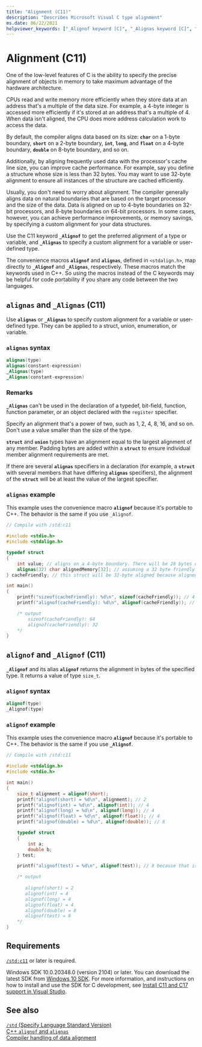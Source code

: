 ```yaml
---
title: "Alignment (C11)"
description: "Describes Microsoft Visual C type alignment"
ms.date: 06/22/2021
helpviewer_keywords: ["_Alignof keyword [C]", "_Alignas keyword [C]", "memory, alignment"]
---
```

# Alignment (C11)

One of the low-level features of C is the ability to specify the precise alignment of objects in memory to take maximum advantage of the hardware architecture.

CPUs read and write memory more efficiently when they store data at an address that's a multiple of the data size. For example, a 4-byte integer is accessed more efficiently if it's stored at an address that's a multiple of 4. When data isn't aligned, the CPU does more address calculation work to access the data.

By default, the compiler aligns data based on its size: **`char`** on a 1-byte boundary, **`short`** on a 2-byte boundary, **`int`**, **`long`**, and **`float`** on a 4-byte boundary, **`double`** on 8-byte boundary, and so on.

Additionally, by aligning frequently used data with the processor's cache line size, you can improve cache performance. For example, say you define a structure whose size is less than 32 bytes. You may want to use 32-byte alignment to ensure all instances of the structure are cached efficiently.

Usually, you don't need to worry about alignment. The compiler generally aligns data on natural boundaries that are based on the target processor and the size of the data. Data is aligned on up to 4-byte boundaries on 32-bit processors, and 8-byte boundaries on 64-bit processors. In some cases, however, you can achieve performance improvements, or memory savings, by specifying a custom alignment for your data structures.

Use the C11 keyword **`_Alignof`** to get the preferred alignment of a type or variable, and **`_Alignas`** to specify a custom alignment for a variable or user-defined type.

The convenience macros **`alignof`** and **`alignas`**, defined in `<stdalign.h>`, map directly to **`_Alignof`** and **`_Alignas`**, respectively. These macros match the keywords used in C++. So using the macros instead of the C keywords may be helpful for code portability if you share any code between the two languages.

## `alignas` and `_Alignas` (C11)

Use **`alignas`** or **`_Alignas`** to specify custom alignment for a variable or user-defined type. They can be applied to a struct, union, enumeration, or variable.

### `alignas` syntax

```c
alignas(type)
alignas(constant-expression)
_Alignas(type)
_Alignas(constant-expression)
```

### Remarks

**`_Alignas`** can't be used in the declaration of a typedef, bit-field, function, function parameter, or an object declared with the `register` specifier.

Specify an alignment that's a power of two, such as 1, 2, 4, 8, 16, and so on. Don't use a value smaller than the size of the type.

**`struct`** and **`union`** types have an alignment equal to the largest alignment of any member. Padding bytes are added within a **`struct`** to ensure individual member alignment requirements are met.

If there are several **`alignas`**  specifiers in a declaration (for example, a **`struct`** with several members that have differing **`alignas`** specifiers), the alignment of the **`struct`** will be at least the value of the largest specifier.

### `alignas` example

This example uses the convenience macro **`alignof`** because it's portable to C++. The behavior is the same if you use `_Alignof`.

```c
// Compile with /std:c11

#include <stdio.h>
#include <stdalign.h>

typedef struct 
{
    int value; // aligns on a 4-byte boundary. There will be 28 bytes of padding between value and alignas
    alignas(32) char alignedMemory[32]; // assuming a 32 byte friendly cache alignment
} cacheFriendly; // this struct will be 32-byte aligned because alignedMemory is 32-byte aligned and is the largest alignment specified in the struct

int main()
{
    printf("sizeof(cacheFriendly): %d\n", sizeof(cacheFriendly)); // 4 bytes for int value + 32 bytes for alignedMemory[] + padding to ensure  alignment
    printf("alignof(cacheFriendly): %d\n", alignof(cacheFriendly)); // 32 because alignedMemory[] is aligned on a 32-byte boundary

    /* output
        sizeof(cacheFriendly): 64
        alignof(cacheFriendly): 32
    */
}
```

## `alignof` and `_Alignof` (C11)

**`_Alignof`** and its alias **`alignof`** returns the alignment in bytes of the specified type. It returns a value of type `size_t`.

### `alignof` syntax

```cpp
alignof(type)
_Alignof(type)
```

### `alignof` example

This example uses the convenience macro **`alignof`** because it's portable to C++. The behavior is the same if you use **`_Alignof`**.

```c
// Compile with /std:c11

#include <stdalign.h>
#include <stdio.h>

int main()
{
    size_t alignment = alignof(short);
    printf("alignof(short) = %d\n", alignment); // 2
    printf("alignof(int) = %d\n", alignof(int)); // 4
    printf("alignof(long) = %d\n", alignof(long)); // 4
    printf("alignof(float) = %d\n", alignof(float)); // 4
    printf("alignof(double) = %d\n", alignof(double)); // 8

    typedef struct
    {
        int a;
        double b;
    } test;

    printf("alignof(test) = %d\n", alignof(test)); // 8 because that is the alignment of the largest element in the structure

    /* output
        
       alignof(short) = 2
       alignof(int) = 4
       alignof(long) = 4
       alignof(float) = 4
       alignof(double) = 8
       alignof(test) = 8
    */
}
```

## Requirements

[`/std:c11`](../build/reference/std-specify-language-standard-version.md) or later is required.

Windows SDK 10.0.20348.0 (version 2104) or later. You can download the latest SDK from [Windows 10 SDK](https://developer.microsoft.com/windows/downloads/windows-10-sdk/). For more information, and instructions on how to install and use the SDK for C development, see [Install C11 and C17 support in Visual Studio](../overview/install-c17-support.md).

## See also

[`/std` (Specify Language Standard Version)](../build/reference/std-specify-language-standard-version.md)\
[C++ `alignof` and `alignas`](../cpp/alignment-cpp-declarations.md#alignof-and-alignas)\
[Compiler handling of data alignment](../cpp/alignment-cpp-declarations.md#compiler-handling-of-data-alignment)